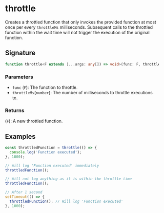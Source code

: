 # throttle

Creates a throttled function that only invokes the provided function at most once
per every `throttleMs` milliseconds. Subsequent calls to the throttled function
within the wait time will not trigger the execution of the original function.

## Signature

```typescript
function throttle<F extends (...args: any[]) => void>(func: F, throttleMs: number): F;
```

### Parameters

- `func` (`F`): The function to throttle.
- `throttleMs`(`number`): The number of milliseconds to throttle executions to.

### Returns

(`F`): A new throttled function.

## Examples

```typescript
const throttledFunction = throttle(() => {
  console.log('Function executed');
}, 1000);

// Will log 'Function executed' immediately
throttledFunction();

// Will not log anything as it is within the throttle time
throttledFunction();

// After 1 second
setTimeout(() => {
  throttledFunction(); // Will log 'Function executed'
}, 1000);
```
